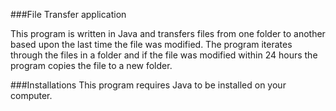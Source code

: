 ###File Transfer application

This program is written in Java and transfers files from one folder to another based upon the last time the file was modified. The program iterates through the files in a folder and if the file was modified within 24 hours the program copies the file to a new folder.

###Installations
This program requires Java to be installed on your computer.
